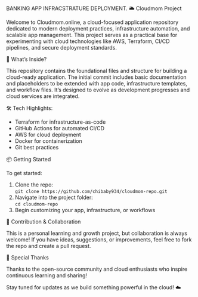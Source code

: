 BANKING APP INFRACSTRATURE DEPLOYMENT.
🌥️ Cloudmom Project

Welcome to Cloudmom.online, a cloud-focused application repository dedicated to modern deployment practices, infrastructure automation, and scalable app management. This project serves as a practical base for experimenting with cloud technologies like AWS, Terraform, CI/CD pipelines, and secure deployment standards.

 🚀 What’s Inside?

This repository contains the foundational files and structure for building a cloud-ready application. The initial commit includes basic documentation and placeholders to be extended with app code, infrastructure templates, and workflow files. It’s designed to evolve as development progresses and cloud services are integrated.

 🛠 Tech Highlights:

- Terraform for infrastructure-as-code
- GitHub Actions for automated CI/CD
- AWS for cloud deployment
- Docker for containerization
- Git best practices

📦 Getting Started

To get started:
1. Clone the repo:  
   `git clone https://github.com/chibaby934/cloudmom-repo.git`
2. Navigate into the project folder:  
   `cd cloudmom-repo`
3. Begin customizing your app, infrastructure, or workflows

 🤝 Contribution & Collaboration

This is a personal learning and growth project, but collaboration is always welcome! If you have ideas, suggestions, or improvements, feel free to fork the repo and create a pull request.

 🙌 Special Thanks

Thanks to the open-source community and cloud enthusiasts who inspire continuous learning and sharing!

Stay tuned for updates as we build something powerful in the cloud! ☁️

